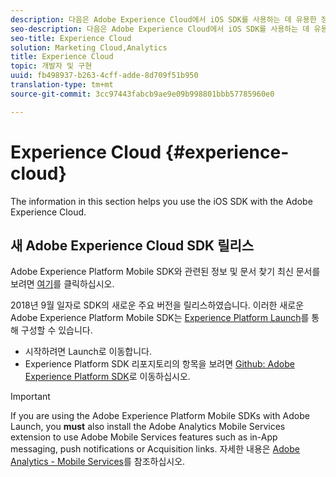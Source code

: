 ```yaml
---
description: 다음은 Adobe Experience Cloud에서 iOS SDK를 사용하는 데 유용한 정보입니다.
seo-description: 다음은 Adobe Experience Cloud에서 iOS SDK를 사용하는 데 유용한 정보입니다.
seo-title: Experience Cloud
solution: Marketing Cloud,Analytics
title: Experience Cloud
topic: 개발자 및 구현
uuid: fb498937-b263-4cff-adde-8d709f51b950
translation-type: tm+mt
source-git-commit: 3cc97443fabcb9ae9e09b998801bbb57785960e0

---
```



# Experience Cloud {#experience-cloud}

The information in this section helps you use the iOS SDK with the Adobe Experience Cloud.

## 새 Adobe Experience Cloud SDK 릴리스

Adobe Experience Platform Mobile SDK와 관련된 정보 및 문서 찾기 최신 문서를 보려면 [여기](https://aep-sdks.gitbook.io/docs/)를 클릭하십시오.

2018년 9월 일자로 SDK의 새로운 주요 버전을 릴리스하였습니다. 이러한 새로운 Adobe Experience Platform Mobile SDK는 [Experience Platform Launch](https://www.adobe.com/experience-platform/launch.html)를 통해 구성할 수 있습니다.

* 시작하려면 Launch로 이동합니다.
* Experience Platform SDK 리포지토리의 항목을 보려면 [Github: Adobe Experience Platform SDK](https://github.com/Adobe-Marketing-Cloud/acp-sdks)로 이동하십시오.

>[!IMPORTANT]
>
> If you are using the Adobe Experience Platform Mobile SDKs with Adobe Launch, you **must** also install the Adobe Analytics Mobile Services extension to use Adobe Mobile Services features such as in-App messaging, push notifications or Acquisition links. 자세한 내용은 [Adobe Analytics - Mobile Services](https://aep-sdks.gitbook.io/docs/using-mobile-extensions/adobe-analytics-mobile-services)를 참조하십시오.